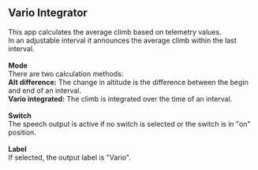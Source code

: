 ## Vario Integrator
This app calculates the average climb based on telemetry values.\
In an adjustable interval it announces the average climb within the last interval.\
\
**Mode**\
There are two calculation methods:\
**Alt difference:** The change in altitude is the difference between the begin and end of an interval.\
**Vario integrated:** The climb is integrated over the time of an interval.\
\
**Switch**\
The speech output is active if no switch is selected or the switch is in "on" position.\
\
**Label**\
If selected, the output label is "Vario".
